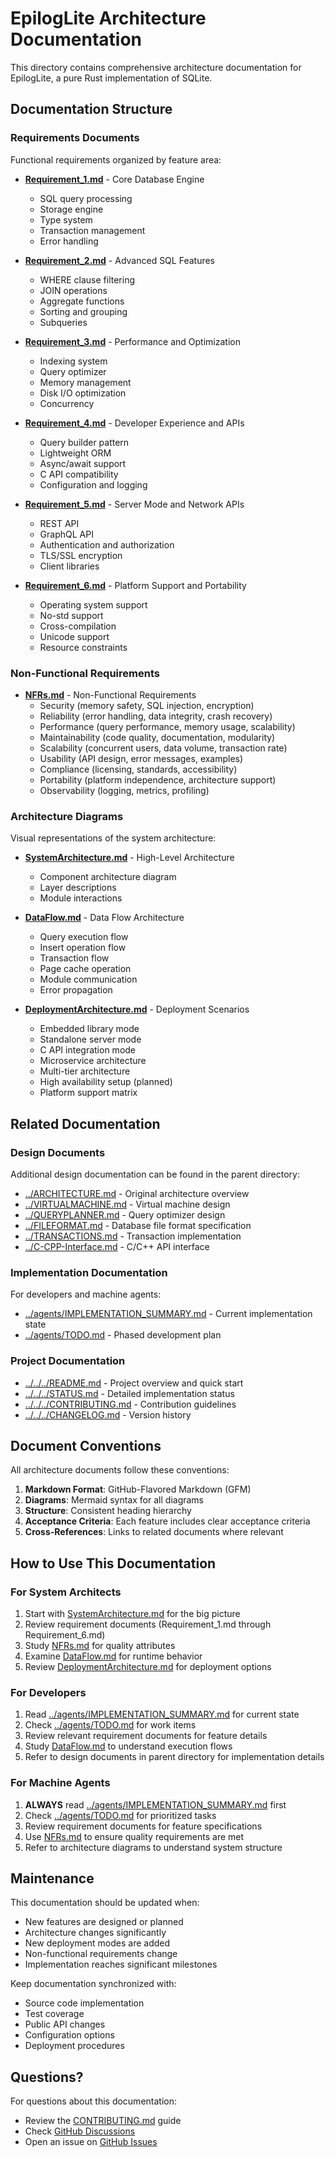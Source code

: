 # EpilogLite Architecture Documentation

This directory contains comprehensive architecture documentation for EpilogLite, a pure Rust implementation of SQLite.

## Documentation Structure

### Requirements Documents

Functional requirements organized by feature area:

- **[Requirement_1.md](Requirement_1.md)** - Core Database Engine
  - SQL query processing
  - Storage engine
  - Type system
  - Transaction management
  - Error handling

- **[Requirement_2.md](Requirement_2.md)** - Advanced SQL Features
  - WHERE clause filtering
  - JOIN operations
  - Aggregate functions
  - Sorting and grouping
  - Subqueries

- **[Requirement_3.md](Requirement_3.md)** - Performance and Optimization
  - Indexing system
  - Query optimizer
  - Memory management
  - Disk I/O optimization
  - Concurrency

- **[Requirement_4.md](Requirement_4.md)** - Developer Experience and APIs
  - Query builder pattern
  - Lightweight ORM
  - Async/await support
  - C API compatibility
  - Configuration and logging

- **[Requirement_5.md](Requirement_5.md)** - Server Mode and Network APIs
  - REST API
  - GraphQL API
  - Authentication and authorization
  - TLS/SSL encryption
  - Client libraries

- **[Requirement_6.md](Requirement_6.md)** - Platform Support and Portability
  - Operating system support
  - No-std support
  - Cross-compilation
  - Unicode support
  - Resource constraints

### Non-Functional Requirements

- **[NFRs.md](NFRs.md)** - Non-Functional Requirements
  - Security (memory safety, SQL injection, encryption)
  - Reliability (error handling, data integrity, crash recovery)
  - Performance (query performance, memory usage, scalability)
  - Maintainability (code quality, documentation, modularity)
  - Scalability (concurrent users, data volume, transaction rate)
  - Usability (API design, error messages, examples)
  - Compliance (licensing, standards, accessibility)
  - Portability (platform independence, architecture support)
  - Observability (logging, metrics, profiling)

### Architecture Diagrams

Visual representations of the system architecture:

- **[SystemArchitecture.md](SystemArchitecture.md)** - High-Level Architecture
  - Component architecture diagram
  - Layer descriptions
  - Module interactions

- **[DataFlow.md](DataFlow.md)** - Data Flow Architecture
  - Query execution flow
  - Insert operation flow
  - Transaction flow
  - Page cache operation
  - Module communication
  - Error propagation

- **[DeploymentArchitecture.md](DeploymentArchitecture.md)** - Deployment Scenarios
  - Embedded library mode
  - Standalone server mode
  - C API integration mode
  - Microservice architecture
  - Multi-tier architecture
  - High availability setup (planned)
  - Platform support matrix

## Related Documentation

### Design Documents

Additional design documentation can be found in the parent directory:

- [../ARCHITECTURE.md](../ARCHITECTURE.md) - Original architecture overview
- [../VIRTUALMACHINE.md](../VIRTUALMACHINE.md) - Virtual machine design
- [../QUERYPLANNER.md](../QUERYPLANNER.md) - Query optimizer design
- [../FILEFORMAT.md](../FILEFORMAT.md) - Database file format specification
- [../TRANSACTIONS.md](../TRANSACTIONS.md) - Transaction implementation
- [../C-CPP-Interface.md](../C-CPP-Interface.md) - C/C++ API interface

### Implementation Documentation

For developers and machine agents:

- [../agents/IMPLEMENTATION_SUMMARY.md](../agents/IMPLEMENTATION_SUMMARY.md) - Current implementation state
- [../agents/TODO.md](../agents/TODO.md) - Phased development plan

### Project Documentation

- [../../../README.md](../../../README.md) - Project overview and quick start
- [../../../STATUS.md](../../../STATUS.md) - Detailed implementation status
- [../../../CONTRIBUTING.md](../../../CONTRIBUTING.md) - Contribution guidelines
- [../../../CHANGELOG.md](../../../CHANGELOG.md) - Version history

## Document Conventions

All architecture documents follow these conventions:

1. **Markdown Format**: GitHub-Flavored Markdown (GFM)
2. **Diagrams**: Mermaid syntax for all diagrams
3. **Structure**: Consistent heading hierarchy
4. **Acceptance Criteria**: Each feature includes clear acceptance criteria
5. **Cross-References**: Links to related documents where relevant

## How to Use This Documentation

### For System Architects

1. Start with [SystemArchitecture.md](SystemArchitecture.md) for the big picture
2. Review requirement documents (Requirement_1.md through Requirement_6.md)
3. Study [NFRs.md](NFRs.md) for quality attributes
4. Examine [DataFlow.md](DataFlow.md) for runtime behavior
5. Review [DeploymentArchitecture.md](DeploymentArchitecture.md) for deployment options

### For Developers

1. Read [../agents/IMPLEMENTATION_SUMMARY.md](../agents/IMPLEMENTATION_SUMMARY.md) for current state
2. Check [../agents/TODO.md](../agents/TODO.md) for work items
3. Review relevant requirement documents for feature details
4. Study [DataFlow.md](DataFlow.md) to understand execution flows
5. Refer to design documents in parent directory for implementation details

### For Machine Agents

1. **ALWAYS** read [../agents/IMPLEMENTATION_SUMMARY.md](../agents/IMPLEMENTATION_SUMMARY.md) first
2. Check [../agents/TODO.md](../agents/TODO.md) for prioritized tasks
3. Review requirement documents for feature specifications
4. Use [NFRs.md](NFRs.md) to ensure quality requirements are met
5. Refer to architecture diagrams to understand system structure

## Maintenance

This documentation should be updated when:

- New features are designed or planned
- Architecture changes significantly
- New deployment modes are added
- Non-functional requirements change
- Implementation reaches significant milestones

Keep documentation synchronized with:

- Source code implementation
- Test coverage
- Public API changes
- Configuration options
- Deployment procedures

## Questions?

For questions about this documentation:

- Review the [CONTRIBUTING.md](../../../CONTRIBUTING.md) guide
- Check [GitHub Discussions](https://github.com/JEleniel/epiloglite/discussions)
- Open an issue on [GitHub Issues](https://github.com/JEleniel/epiloglite/issues)
